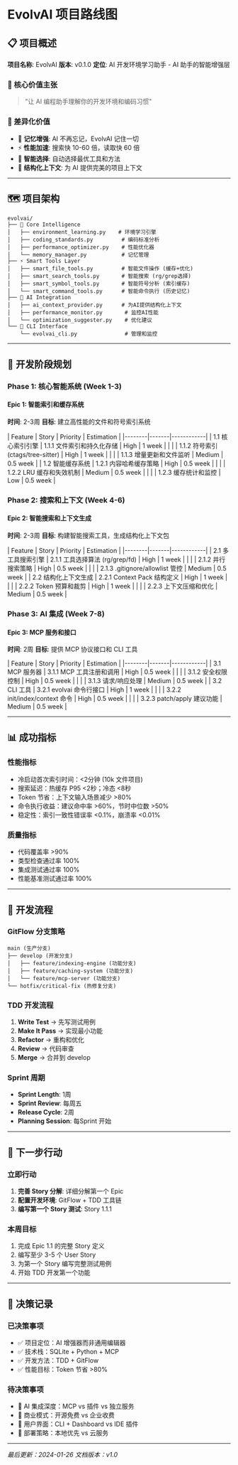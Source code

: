 # EvolvAI 项目路线图

## 📋 项目概述

**项目名称**: EvolvAI
**版本**: v0.1.0
**定位**: AI 开发环境学习助手 - AI 助手的智能增强层

### 🎯 核心价值主张
> "让 AI 编程助手理解你的开发环境和编码习惯"

### 🎨 差异化价值
- 🧠 **记忆增强**: AI 不再忘记，EvolvAI 记住一切
- ⚡ **性能加速**: 搜索快 10-60 倍，读取快 60 倍
- 🎯 **智能选择**: 自动选择最优工具和方法
- 💾 **结构化上下文**: 为 AI 提供完美的项目上下文

---

## 🗺️ 项目架构

```
evolvai/
├── 🧠 Core Intelligence
│   ├── environment_learning.py    # 环境学习引擎
│   ├── coding_standards.py         # 编码标准分析
│   ├── performance_optimizer.py    # 性能优化器
│   └── memory_manager.py           # 记忆管理
├── ⚡ Smart Tools Layer
│   ├── smart_file_tools.py         # 智能文件操作 (缓存+优化)
│   ├── smart_search_tools.py       # 智能搜索 (rg/grep选择)
│   ├── smart_symbol_tools.py       # 智能符号分析 (索引缓存)
│   └── smart_command_tools.py      # 智能命令执行 (历史记忆)
├── 🤖 AI Integration
│   ├── ai_context_provider.py      # 为AI提供结构化上下文
│   ├── performance_monitor.py       # 监控AI性能
│   └── optimization_suggester.py    # 优化建议
└── 📝 CLI Interface
    └── evolvai_cli.py               # 管理和监控
```

---

## 🚀 开发阶段规划

### **Phase 1: 核心智能系统 (Week 1-3)**

#### **Epic 1: 智能索引和缓存系统**
**时间**: 2-3周
**目标**: 建立高性能的文件和符号索引系统

| Feature | Story | Priority | Estimation |
|--------|-------|------------|
| 1.1 核心索引引擎 | 1.1.1 文件索引和持久化存储 | High | 1 week |
| | | 1.1.2 符号索引 (ctags/tree-sitter) | High | 1 week |
| | | 1.1.3 增量更新和文件监听 | Medium | 0.5 week |
| 1.2 智能缓存系统 | 1.2.1 内容哈希缓存策略 | High | 0.5 week |
| | | 1.2.2 LRU 缓存和失效机制 | Medium | 0.5 week |
| | | 1.2.3 缓存统计和监控 | Low | 0.5 week |

### **Phase 2: 搜索和上下文 (Week 4-6)**

#### **Epic 2: 智能搜索和上下文生成**
**时间**: 2-3周
**目标**: 构建智能搜索工具，生成结构化上下文包

| Feature | Story | Priority | Estimation |
|--------|-------|------------|
| 2.1 多工具搜索引擎 | 2.1.1 工具选择算法 (rg/grep/fd) | High | 1 week |
| | | 2.1.2 并行搜索策略 | High | 0.5 week |
| | | 2.1.3 .gitignore/allowlist 管控 | Medium | 0.5 week |
| 2.2 结构化上下文生成 | 2.2.1 Context Pack 结构定义 | High | 1 week |
| | | 2.2.2 Token 预算和裁剪 | High | 1 week |
| | | 2.2.3 上下文压缩和优化 | Medium | 0.5 week |

### **Phase 3: AI 集成 (Week 7-8)**

#### **Epic 3: MCP 服务和接口**
**时间**: 2周
**目标**: 提供 MCP 协议接口和 CLI 工具

| Feature | Story | Priority | Estimation |
|--------|-------|------------|
| 3.1 MCP 服务器 | 3.1.1 MCP 工具注册和调用 | High | 0.5 week |
| | | 3.1.2 安全权限控制 | High | 0.5 week |
| | | 3.1.3 请求/响应处理 | Medium | 0.5 week |
| 3.2 CLI 工具 | 3.2.1 evolvai 命令行接口 | High | 1 week |
| | | 3.2.2 init/index/context 命令 | High | 0.5 week |
| | | 3.2.3 patch/apply 建议功能 | Medium | 0.5 week |

---

## 📊 成功指标

### **性能指标**
- 冷启动首次索引时间：<2分钟 (10k 文件项目)
- 搜索延迟：热缓存 P95 <2秒；冷态 <8秒
- Token 节省：上下文输入场景减少 >80%
- 命令执行收益：建议命中率 >60%，节时中位数 >50%
- 稳定性：索引一致性错误率 <0.1%，崩溃率 <0.01%

### **质量指标**
- 代码覆盖率 >90%
- 类型检查通过率 100%
- 集成测试通过率 100%
- 性能基准测试通过率 100%

---

## 🔄 开发流程

### **GitFlow 分支策略**
```
main (生产分支)
├── develop (开发分支)
│   ├── feature/indexing-engine (功能分支)
│   ├── feature/caching-system (功能分支)
│   └── feature/mcp-server (功能分支)
└── hotfix/critical-fix (热修复分支)
```

### **TDD 开发流程**
1. **Write Test** → 先写测试用例
2. **Make It Pass** → 实现最小功能
3. **Refactor** → 重构和优化
4. **Review** → 代码审查
5. **Merge** → 合并到 develop

### **Sprint 周期**
- **Sprint Length**: 1周
- **Sprint Review**: 每周五
- **Release Cycle**: 2周
- **Planning Session**: 每Sprint 开始

---

## 🎯 下一步行动

### **立即行动**
1. **完善 Story 分解**: 详细分解第一个 Epic
2. **配置开发环境**: GitFlow + TDD 工具链
3. **编写第一个 Story 测试**: Story 1.1.1

### **本周目标**
1. 完成 Epic 1.1 的完整 Story 定义
2. 编写至少 3-5 个 User Story
3. 为第一个 Story 编写完整测试用例
4. 开始 TDD 开发第一个功能

---

## 📝 决策记录

### **已决策事项**
- ✅ 项目定位：AI 增强器而非通用编辑器
- ✅ 技术栈：SQLite + Python + MCP
- ✅ 开发方法：TDD + GitFlow
- ✅ 性能目标：Token 节省 >80%

### **待决策事项**
- 🔄 AI 集成深度：MCP vs 插件 vs 独立服务
- 🔄 商业模式：开源免费 vs 企业收费
- 🔄 用户界面：CLI + Dashboard vs IDE 插件
- 🔄 部署策略：本地优先 vs 云服务

---

*最后更新：2024-01-26*
*文档版本：v1.0*